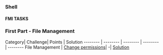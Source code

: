 ### Shell

#### FMI TASKS

### First Part - File Management

Category| Challenge| Points  | Solution
-------- | -------- | -------- | -------- | --------
File Management | [Change permissions](https://github.com/DaniAngelov/Operating-Systems---uni/blob/master/Problems/First%20part/Change%20permissions.md)| -| [Solution](https://github.com/DaniAngelov/Operating-Systems---uni/blob/master/Solutions/First%20Part/Change%20file%20permissions.txt)
